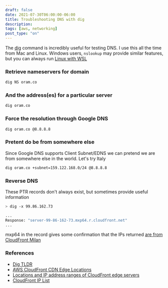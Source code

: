 ```yaml
---
draft: false
date: 2021-07-30T06:00:00-06:00
title: Troubleshooting DNS with dig
description: 
tags: [aws, networking]
post_type: "on"
---
```

The [dig](https://github.com/tldr-pages/tldr/blob/main/pages/common/dig.md) command is incredibly useful for testing DNS. I use this all the time from Mac and Linux. Windows users, `nslookup` may provide similar features, but you can always run [Linux with WSL](https://www.youtube.com/watch?v=A0eqZujVfYU)

### Retrieve nameservers for domain

```bash
dig NS oram.co
```

### And the address(es) for a particular server

```bash
dig oram.co
```

### Force the resolution through Google DNS

```bash
dig oram.co @8.8.8.8
```

### Pretent do be from somewhere else

Since Google DNS supports Client Subnet/EDNS
we can pretend we are from somewhere else in the world. Let's try Italy    

```bash
dig oram.co +subnet=159.122.168.0/24 @8.8.8.8
```

### Reverse DNS

These PTR records don't always exist, but sometimes provide useful information
```bash
> dig -x 99.86.162.73

...
Response: "server-99-86-162-73.mxp64.r.cloudfront.net"
...
```

mxp64 in the record gives some confirmation that the IPs returned [are from CloudFront Milan](https://www.feitsui.com/en/article/3)

### References

- [Dig TLDR](https://github.com/tldr-pages/tldr/blob/main/pages/common/dig.md)
- [AWS CloudFront CDN Edge Locations](https://www.feitsui.com/en/article/3)
- [Locations and IP address ranges of CloudFront edge servers](https://docs.aws.amazon.com/AmazonCloudFront/latest/DeveloperGuide/LocationsOfEdgeServers.html)
- [CloudFront IP List](https://d7uri8nf7uskq.cloudfront.net/tools/list-cloudfront-ips)